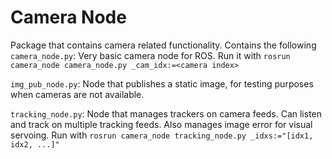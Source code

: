 # Camera Node
Package that contains camera related functionality. Contains the following
`camera_node.py`: Very basic camera node for ROS. Run it with `rosrun camera_node camera_node.py _cam_idx:=<camera index>`

`img_pub_node.py`: Node that publishes a static image, for testing purposes when cameras are not available.

`tracking_node.py`: Node that manages trackers on camera feeds. Can listen and track on multiple tracking feeds. Also manages image error for visual servoing. Run with `rosrun camera_node tracking_node.py _idxs:="[idx1, idx2, ...]"`
